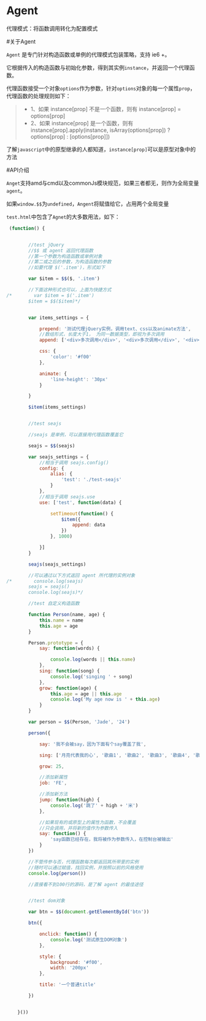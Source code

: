 Agent
=====

代理模式：将函数调用转化为配置模式

#关于Agent

`Agent` 是专门针对构造函数或单例的代理模式包装策略，支持 ie6 +。

它根据传入的构造函数与初始化参数，得到其实例`instance`，并返回一个代理函数。

代理函数接受一个对象`options`作为参数，针对`options`对象的每一个属性`prop`， 代理函数的处理规则如下：

>* 1、如果 instance[prop] 不是一个函数，则有 instance[prop] = options[prop] 
>* 2、如果 instance[prop] 是一个函数，则有 instance[prop].apply(instance, isArray(options[prop]) ? options[prop] : [options[prop]]) 

了解`javascript`中的原型继承的人都知道，`instance[prop]`可以是原型对象中的方法


#API介绍

`Anget`支持amd与cmd以及commonJs模块规范，如果三者都无，则作为全局变量`agent`。

如果`window.$$`为`undefined`，`Angent`将赋值给它，占用两个全局变量

`test.html`中包含了`Agnet`的大多数用法，如下：

```javascript
 (function() {


        //test jQuery
        //$$ 或 agent 返回代理函数
        //第一个参数为构造函数或单例对象
        //第二或之后的参数，为构造函数的参数
        //如要代理 $('.item')，形式如下

        var $item = $$($, '.item')

        //下面这种形式也可以，上面为快捷方式
/*        var $item = $('.item')
        $item = $$($item)*/


        var items_settings = {

            prepend: '测试代理jQuery实例，调用text、css以及animate方法',
            //数组形式，长度大于1， 为同一数据类型，即视为多次调用
            append: ['<div>多次调用</div>', '<div>多次调用</div>', '<div>多次调用</div>', '<div>多次调用</div>'],

            css: {
                'color': '#f00'
            },

            animate: {
                'line-height': '30px'
            }

        }

        $item(items_settings)


        //test seajs

        //seajs 是单例，可以直接用代理函数覆盖它

        seajs = $$(seajs)

        var seajs_settings = {
            //相当于调用 seajs.config()
            config: {
                alias: {
                    'test': './test-seajs'
                }
            },
            //相当于调用 seajs.use
            use: ['test', function(data) {

                setTimeout(function() {
                    $item({
                        append: data
                    })
                }, 1000)

            }]
        }

        seajs(seajs_settings)

        //可以通过以下方式返回 agent 所代理的实例对象
/*        console.log(seajs)
        seajs = seajs()
        console.log(seajs)*/

        //test 自定义构造函数

        function Person(name, age) {
            this.name = name
            this.age = age
        }

        Person.prototype = {
            say: function(words) {

                console.log(words || this.name)
            },
            sing: function(song) {
                console.log('singing ' + song)
            },
            grow: function(age) {
                this.age = age || this.age
                console.log('My age now is ' + this.age)
            }
        }

        var person = $$(Person, 'Jade', '24')

        person({

            say: '我不会被say，因为下面有个say覆盖了我',

            sing: ['月亮代表我的心', '歌曲1', '歌曲2', '歌曲3', '歌曲4', '歌曲5'],

            grow: 25,

            //添加新属性
            job: 'FE',

            //添加新方法
            jump: function(high) {
                console.log('跳了' + high + '米')
            },

            //如果现有的或原型上的属性为函数，不会覆盖
            //只会调用，并将新的值作为参数传入
            say: function() {
                'say函数已经存在，我将被作为参数传入，在控制台被输出'
            }
        })

        //不管传参与否，代理函数每次都返回其所带里的实例
        //随时可以通过赋值，找回实例，并按照以前的风格使用
        console.log(person())

        //直接看不到100行的源码，是了解 agent 的最佳途径


        //test dom对象

        var btn = $$(document.getElementById('btn'))

        btn({

            onclick: function() {
                console.log('测试原生DOM对象')
            },

            style: {
                background: '#f00',
                width: '200px'
            },

            title: '一个普通title'

        })


    }())
```
